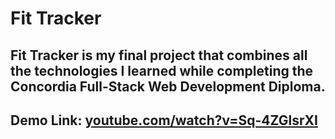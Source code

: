 # Fit Tracker

## Fit Tracker is my final project that combines all the technologies I learned while completing the Concordia Full-Stack Web Development Diploma.

## Demo Link: [youtube.com/watch?v=Sq-4ZGlsrXI](https://www.youtube.com/watch?v=Sq-4ZGlsrXI)
